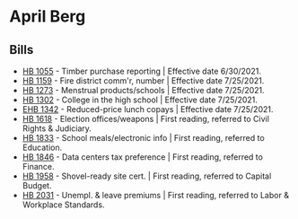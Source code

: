 # April Berg
## Bills
* [HB 1055](/bill/2021-22/hb/1055/) - Timber purchase reporting | Effective date 6/30/2021.
* [HB 1159](/bill/2021-22/hb/1159/) - Fire district comm'r, number | Effective date 7/25/2021.
* [HB 1273](/bill/2021-22/hb/1273/) - Menstrual products/schools | Effective date 7/25/2021.
* [HB 1302](/bill/2021-22/hb/1302/) - College in the high school | Effective date 7/25/2021.
* [EHB 1342](/bill/2021-22/ehb/1342/) - Reduced-price lunch copays | Effective date 7/25/2021.
* [HB 1618](/bill/2021-22/hb/1618/) - Election offices/weapons | First reading, referred to Civil Rights & Judiciary.
* [HB 1833](/bill/2021-22/hb/1833/) - School meals/electronic info | First reading, referred to Education.
* [HB 1846](/bill/2021-22/hb/1846/) - Data centers tax preference | First reading, referred to Finance.
* [HB 1958](/bill/2021-22/hb/1958/) - Shovel-ready site cert. | First reading, referred to Capital Budget.
* [HB 2031](/bill/2021-22/hb/2031/) - Unempl. & leave premiums | First reading, referred to Labor & Workplace Standards.
